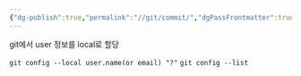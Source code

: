 ```yaml
---
{"dg-publish":true,"permalink":"//git/commit/","dgPassFrontmatter":true}
---
```



git에서 user 정보를 local로 할당

`git config --local user.name(or email) "?"`
`git config --list`